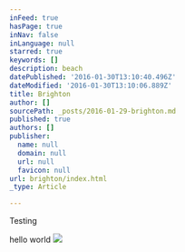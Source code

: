 ```yaml
---
inFeed: true
hasPage: true
inNav: false
inLanguage: null
starred: true
keywords: []
description: beach
datePublished: '2016-01-30T13:10:40.496Z'
dateModified: '2016-01-30T13:10:06.889Z'
title: Brighton
author: []
sourcePath: _posts/2016-01-29-brighton.md
published: true
authors: []
publisher:
  name: null
  domain: null
  url: null
  favicon: null
url: brighton/index.html
_type: Article

---
```

Testing

hello world
![](https://the-grid-user-content.s3-us-west-2.amazonaws.com/9d201aea-1a7d-421f-9d89-693126cebfdf.jpg)